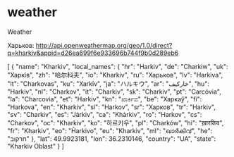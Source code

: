 # weather
Weather

Харьков:
http://api.openweathermap.org/geo/1.0/direct?q=kharkiv&appid=d26ea699f6e933696b744f9b0d289eb6

[
{
"name": "Kharkiv",
"local_names": {
"hr": "Harkiv",
"de": "Charkiw",
"uk": "Харків",
"zh": "哈尔科夫",
"io": "Kharkiv",
"ru": "Харьков",
"lv": "Harkiva",
"lt": "Charkovas",
"ku": "Xarkîv",
"ja": "ハルキウ",
"ar": "خاركيف",
"hu": "Harkiv",
"nl": "Charkov",
"it": "Charkiv",
"sk": "Charkiv",
"pt": "Carcóvia",
"la": "Charcovia",
"et": "Harkiv",
"kn": "ಖಾರ್ಕಿವ",
"be": "Харкаў",
"fi": "Harkova",
"en": "Kharkiv",
"sl": "Harkov",
"sr": "Харков",
"tr": "Harkiv",
"sv": "Charkiv",
"es": "Járkiv",
"ca": "Khàrkiv",
"ro": "Harkov",
"cs": "Charkov",
"oc": "Kharkiv",
"ko": "하르키우",
"pl": "Charków",
"hi": "ख़ारकिव",
"fr": "Kharkiv",
"eo": "Ĥarkivo",
"eu": "Kharkiv",
"ml": "ഖാർകിവ്",
"he": "חרקוב"
},
"lat": 49.9923181,
"lon": 36.2310146,
"country": "UA",
"state": "Kharkiv Oblast"
}
]